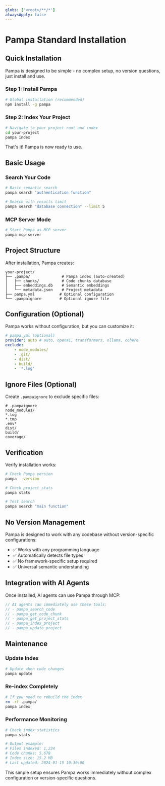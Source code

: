 ```yaml
---
globs: ['<root>/**/*']
alwaysApply: false
---
```


# Pampa Standard Installation

## Quick Installation

Pampa is designed to be simple - no complex setup, no version questions, just install and use.

### Step 1: Install Pampa

```bash
# Global installation (recommended)
npm install -g pampa
```

### Step 2: Index Your Project

```bash
# Navigate to your project root and index
cd your-project
pampa index
```

That's it! Pampa is now ready to use.

## Basic Usage

### Search Your Code

```bash
# Basic semantic search
pampa search "authentication function"

# Search with results limit
pampa search "database connection" --limit 5
```

### MCP Server Mode

```bash
# Start Pampa as MCP server
pampa mcp-server
```

## Project Structure

After installation, Pampa creates:

```
your-project/
├── .pampa/              # Pampa index (auto-created)
│   ├── chunks/          # Code chunks database
│   ├── embeddings.db    # Semantic embeddings
│   └── metadata.json    # Project metadata
├── pampa.yml           # Optional configuration
└── .pampaignore        # Optional ignore file
```

## Configuration (Optional)

Pampa works without configuration, but you can customize it:

```yaml
# pampa.yml (optional)
provider: auto # auto, openai, transformers, ollama, cohere
exclude:
    - node_modules/
    - .git/
    - dist/
    - build/
    - '*.log'
```

## Ignore Files (Optional)

Create `.pampaignore` to exclude specific files:

```
# .pampaignore
node_modules/
*.log
*.tmp
.env*
dist/
build/
coverage/
```

## Verification

Verify installation works:

```bash
# Check Pampa version
pampa --version

# Check project stats
pampa stats

# Test search
pampa search "main function"
```

## No Version Management

Pampa is designed to work with any codebase without version-specific configurations:

-   ✅ Works with any programming language
-   ✅ Automatically detects file types
-   ✅ No framework-specific setup required
-   ✅ Universal semantic understanding

## Integration with AI Agents

Once installed, AI agents can use Pampa through MCP:

```javascript
// AI agents can immediately use these tools:
// - pampa_search_code
// - pampa_get_code_chunk
// - pampa_get_project_stats
// - pampa_index_project
// - pampa_update_project
```

## Maintenance

### Update Index

```bash
# Update when code changes
pampa update
```

### Re-index Completely

```bash
# If you need to rebuild the index
rm -rf .pampa/
pampa index
```

### Performance Monitoring

```bash
# Check index statistics
pampa stats

# Output example:
# Files indexed: 1,234
# Code chunks: 5,678
# Index size: 15.2 MB
# Last updated: 2024-01-15 10:30:00
```

This simple setup ensures Pampa works immediately without complex configuration or version-specific questions.
